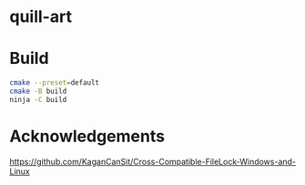 # quill-art

# Build 
```sh
cmake --preset=default
cmake -B build
ninja -C build
```

# Acknowledgements
https://github.com/KaganCanSit/Cross-Compatible-FileLock-Windows-and-Linux